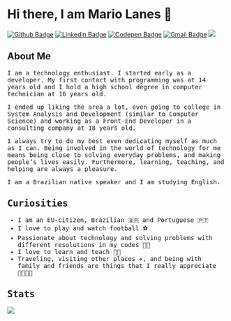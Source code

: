 # Hi there, I am **Mario Lanes** 👋

<!-- Social Media -->
[![Github Badge](https://img.shields.io/badge/-Github-000?style=flat-square&logo=Github&logoColor=white&link=https://github.com/mlanes)](https://github.com/mlanes)
[![Linkedin Badge](https://img.shields.io/badge/-LinkedIn-blue?style=flat-square&logo=Linkedin&logoColor=white&link=https://www.linkedin.com/in/mariolanes/)](https://www.linkedin.com/in/mariolanes/)
[![Codepen Badge](https://img.shields.io/badge/-Codepen-000?style=flat-square&logo=Codepen&logoColor=white&link=https://codepen.io/mlanes)](https://codepen.io/mlanes)
[![Gmail Badge](https://img.shields.io/badge/-Gmail-red?style=flat-square&logo=Gmail&logoColor=white&link=mailto:mario.lanesjr@gmail.com)](mailto:mario.lanesjr@gmail.com)
![](https://komarev.com/ghpvc/?username=mlanesmtt&style=flat-square) 

## About Me

<samp>
  I am a technology enthusiast. I started early as a developer. My first contact with programming was at 14 years old and I hold a high school degree in computer technician at 16 years old.

  I ended up liking the area a lot, even going to college in System Analysis and Development (similar to Computer Science) and working as a Front-End Developer in a consulting company at 18 years old.

  I always try to do my best even dedicating myself as much as I can. Being involved in the world of technology for me means being close to solving everyday problems, and making people’s lives easily. Furthermore, learning, teaching, and helping are always a pleasure.

  I am a Brazilian native speaker and I am studying English.
</samp>

## Curiosities

- <samp>I am an EU-citizen, Brazilian 🇧🇷 and Portuguese 🇵🇹</samp>
- <samp>I love to play and watch football ⚽
- <samp>Passionate about technology and solving problems with different resolutions in my codes 👨‍💻</samp>
- <samp>I love to learn and teach 👨‍🏫</samp>
- <samp>Traveling, visiting other places ✈️, and being with family and friends are things that I really appreciate 👨‍👩‍👦‍👦</samp>

## Stats

<!-- Stats about me on Github -->
<!-- [![Anurag's github stats](https://github-readme-stats.vercel.app/api?username=mlanesmtt&show_icons=true&theme=radical&count_private=true)](https://github.com/anuraghazra/github-readme-stats) -->

![](https://github-readme-streak-stats.herokuapp.com/?user=mlanesmtt&theme=radical&hide_border=false) 
